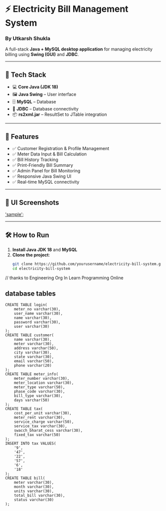 # ⚡ Electricity Bill Management System  
### By Utkarsh Shukla

A full-stack **Java + MySQL desktop application** for managing electricity billing using **Swing (GUI)** and **JDBC**.

---

## 🚀 Tech Stack

- 💻 **Core Java (JDK 18)**
- 🖼️ **Java Swing** – User interface
- 🗄️ **MySQL** – Database
- 🔗 **JDBC** – Database connectivity
- 📦 **rs2xml.jar** – ResultSet to JTable integration

---

## 🎯 Features

- ✅ Customer Registration & Profile Management  
- ✅ Meter Data Input & Bill Calculation  
- ✅ Bill History Tracking  
- ✅ Print-Friendly Bill Summary  
- ✅ Admin Panel for Bill Monitoring  
- ✅ Responsive Java Swing UI  
- ✅ Real-time MySQL connectivity  

---

## 📸 UI Screenshots
['sample'](image.png);

---

## 🛠️ How to Run

1. **Install Java JDK 18** and **MySQL**
2. **Clone the project**:
   ```bash
   git clone https://github.com/yourusername/electricity-bill-system.git
   cd electricity-bill-system

// thanks to
Engineering Org In
Learn Programming Online

## database tables 

```
CREATE TABLE login( 
    meter_no varchar(30),
  	user_name varchar(30),
    name varchar(30),
    password varchar(30),
    user varchar(30)
);
CREATE TABLE customer( 
    name varchar(30),
  	meter varchar(30),
    address varchar(50),
    city varchar(30),
    state varchar(30),
    email varchar(50),
    phone varchar(20)
);
CREATE TABLE meter_info( 
    meter_number varchar(30),
  	meter_location varchar(30),
    meter_type varchar(50),
    phase_code varchar(30),
    bill_type varchar(30),
    days varchar(50)
);
CREATE TABLE tax( 
    cost_per_unit varchar(30),
  	meter_rent varchar(30),
    service_charge varchar(50),
    service_tax varchar(30),
    swacch_bharat_cess varchar(30),
    fixed_tax varchar(50)
);
INSERT INTO tax VALUES(
    '9',
    '47',
    '22',
    '57',
    '6',
    '18'
);
CREATE TABLE bill(
	meter varchar(30),
    month varchar(30),
    units varchar(30),
    total_bill varchar(30),
    status varchar(30)
);

```